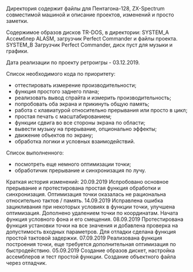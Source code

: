  Директория содержит файлы для Пентагона-128, ZX-Spectrum совместимой машиной и
описание проектов, изменений и просто заметки.

 Содержимое образов дисков TR-DOS, в директории:
SYSTEM_A	Ассемблер ALASM, загрузчик Perfect Commander и файлы проекта.
SYSTEM_B	Загрузчик Perfect Commander, диск пуст для музыки и графики.

 Дата реализации по проекту ретроигры - 03.12.2019.

 Список необходимого кода по приоритету:
 - оттестировать измерение производительности;
 - функция простого заднего плана;
 - реализовать вывод спрайта и измерить производительность;
 - попробовать оба экрана и прикинуть общую память;
 - работа с клавиатурой относительно прерывания или просто в цикл;
 - простая печать с масштабированием;
 - функции сдвига во все стороны экрана по области;
 - вывести музыку на прерывание, опционально эффекты;
 - движение объектов по экрану;
 - обработка логики и условных взаимодействий.

 Список выполненного:
 - посмотреть еще немного оптимизации точки;
 - обработичик прерывание и синхронизация по лучу.
 
 Краткая история изменений:
20.09.2019	 Испробовано основное прерывание и протестирована простая
		функция обработки и синхронизация. Оптимизация точки оказалась
		не рациональна относительно тактов / память.
14.09.2019	 Исправлена ошибка зацикливания при некоторых условиях в функции 
		точки, улучшена оптимизация. Дополнено удалением точки по 
		координатам. Начата функция условного фона и его смещения.
08.09.2019	 Протестирована функция установки точки на все значения и 
		добавлена проверка на допустимость входных параметров. Для
		отладки сделана функция простой тактовой задержки.
07.09.2019	 Реализована функция построения точки, еще требуется
		дополнительная оптимизация по быстродействию.
05.09.2019	 Создание образов дискет, настройка ассемблеров и тест
		простой функции. Создание объектного файла через отладчик.

